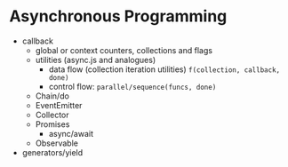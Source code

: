 Asynchronous Programming
===============

- callback
  - global or context counters, collections and flags
  - utilities (async.js and analogues)
    - data flow (collection iteration utilities) `f(collection, callback, done)`
    - control flow: `parallel/sequence(funcs, done)`
  - Chain/do
  - EventEmitter
  - Collector
  - Promises
    - async/await
  - Observable
- generators/yield
